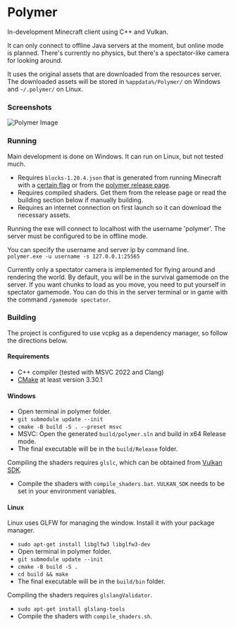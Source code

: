 # Polymer
In-development Minecraft client using C++ and Vulkan.

It can only connect to offline Java servers at the moment, but online mode is planned. There's currently no physics, but there's a spectator-like camera for looking around.  

It uses the original assets that are downloaded from the resources server.  
The downloaded assets will be stored in `%appdata%/Polymer/` on Windows and `~/.polymer/` on Linux.

### Screenshots
![Polymer Image](https://i.imgur.com/rAfkvtd.png)

### Running
Main development is done on Windows. It can run on Linux, but not tested much.  

- Requires `blocks-1.20.4.json` that is generated from running Minecraft with a [certain flag](https://wiki.vg/Data_Generators#Generators) or from the [polymer release page](https://github.com/atxi/Polymer/releases).
- Requires compiled shaders. Get them from the release page or read the building section below if manually building.
- Requires an internet connection on first launch so it can download the necessary assets.
  
Running the exe will connect to localhost with the username 'polymer'. The server must be configured to be in offline mode.  

You can specify the username and server ip by command line.  
`polymer.exe -u username -s 127.0.0.1:25565`

Currently only a spectator camera is implemented for flying around and rendering the world. By default, you will be in the survival gamemode on the server. If you want chunks to load as you move, you need to put yourself in spectator gamemode. You can do this in the server terminal or in game with the command `/gamemode spectator`.

### Building
The project is configured to use vcpkg as a dependency manager, so follow the directions below.  

#### Requirements
- C++ compiler (tested with MSVC 2022 and Clang)
- [CMake](https://cmake.org/) at least version 3.30.1

#### Windows
- Open terminal in polymer folder.
- `git submodule update --init`
- `cmake -B build -S . --preset msvc`
- MSVC: Open the generated `build/polymer.sln` and build in x64 Release mode.
- The final executable will be in the `build/Release` folder.

Compiling the shaders requires `glslc`, which can be obtained from [Vulkan SDK](https://www.lunarg.com/vulkan-sdk/).
- Compile the shaders with `compile_shaders.bat`. `VULKAN_SDK` needs to be set in your environment variables.

#### Linux
Linux uses GLFW for managing the window. Install it with your package manager.
- `sudo apt-get install libglfw3 libglfw3-dev`
- Open terminal in polymer folder.
- `git submodule update --init`
- `cmake -B build -S .`
- `cd build && make`
- The final executable will be in the `build/bin` folder.

Compiling the shaders requires `glslangValidator`.
- `sudo apt-get install glslang-tools`
- Compile the shaders with `compile_shaders.sh`.


